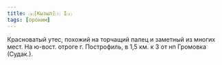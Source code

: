 ```yaml
---
title: ⒜[Кызыл]⒯ I⒵
tags: [ороним]
---
```


Красноватый утес, похожий на торчащий палец и заметный из многих мест. На
ю-вост. отроге г. Построфиль, в 1,5 км. к З от нп Громовка (Судак.).
